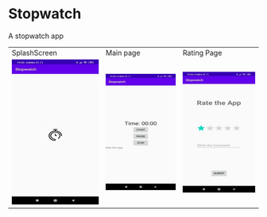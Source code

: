 # Stopwatch

A stopwatch app

<table>
  <tr>
    <td>SplashScreen</td>
    <td>Main page</td>
    <td>Rating Page</td>
  </tr>
   <tr>
    <td><img src="https://github.com/Gursimir/Stopwatch/blob/master/app/src/main/res/drawable-v24/splashScreen.jpg" width="" height=""></td>
    <td><img src="https://github.com/Gursimir/Stopwatch/blob/master/app/src/main/res/drawable-v24/timer.jpg"></td>
    <td><img src="https://github.com/Gursimir/Stopwatch/blob/master/app/src/main/res/drawable-v24/rating.jpg"</td>
  </tr>
</table>
